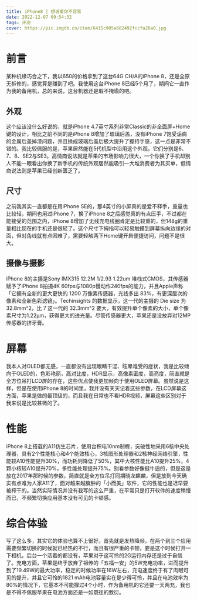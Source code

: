 ```yaml
---
title: iPhone8 | 想说爱你不容易
date: 2022-12-07 09:54:32
tags: 评测
cover: https://pic.imgdb.cn/item/6415c905a682492fccfa28a0.jpg
---
```

# 前言
某种机缘巧合之下，我以650的价格拿到了这台64G CH/A的iPhone 8，还是全原无拆修的，感觉算是赚到了吧。我使用这台iPhone 8已经5个月了，期间它一直作为我的备用机，总的来说，这台机器还是瑕不掩瑜的吧。
## 外观
这个应该没什么好说的，就是iPhone 4.7英寸系列非常Classic的非全面屏+Home键的设计，相比之前不同的是iPhone 8增加了玻璃后盖，没有iPhone 7饱受诟病的金属后盖掉漆问题，并且换成玻璃后盖后极大提升了握持手感，这一点是非常不错的。我比较佩服的是，苹果居然能在5代机型中沿用这个外观，它们分别是6、7、8、SE2与SE3。高情商说法就是苹果的市场影响力很大，一个你换了手机却别人不能一眼看出你换了新手机的传统外观居然能吸引一大堆消费者为其买单，低情商说法则是苹果已经创新匮乏了。
## 尺寸
之前我其实一直都是在用iPhone SE的，那4英寸的小屏真的是爱不释手，重量也比较轻，期间也用过iPhone 7，换了iPhone 8之后感觉真的有点压手，不过都在能接受的范围之内，iPhone 8增加了无线充电线圈肯定是比较重的，但148g的重量相比现在的手机还是很轻了。这个尺寸下拇指可以轻易触摸到屏幕纵向边缘的对面，但对角线就有点困难了，需要轻触两下Home键开启便捷访问，问题不是很大。
## 摄像与摄影
iPhone 8的主摄是Sony IMX315 12.2M 1/2.93 1.22um 堆栈式CMOS，其传感器赋予了iPhone 8拍摄4K 60fps与1080p慢动作240fps的能力，并且Apple声称「它拥有全新的更大更快的 1200 万像素传感器，光线多出 83%，有更深层次的像素和全新色彩滤镜」。Techinsights 的数据显示，这一代的主摄的 Die size 为 32.8mm^2，比 7 这一代的 32.3mm^2 要大，有效提升单个像素的大小，单个像素尺寸为1.22µm，获得更大的进光量。尽管传感器更大，苹果还是没放弃对12MP传感器的挤牙膏。
# 屏幕
我本人对OLED都无感，一直都没有出现眼睛干涩、眩晕难受的症状，我是比较倾向于OLED的，色彩艳丽，高对比度，HDR显示，高像素密度，高亮度，简直就是全方位吊打LCD屏的存在，这些优点使我更加倾向于使用OLED屏幕。虽然说是这样，但是在使用iPhone 8的时间里，我并没有天天记着这些参数，在LCD屏幕这方面，苹果是做的最顶级的，而且我在日常也不看HDR视频，屏幕这些区别对于我来说是比较甚微的了。
# 性能
iPhone 8上搭载的A11仿生芯片，使用台积电10nm制程，突破性地采用6核中央处理器，具有2个性能核心和4个能效核心，3核图形处理器和2核神经网络引擎，性能较A10性能提升30%，而功耗则降低了50%，其中大核性能比A10提升25%，4颗小核较A10提升70%，多性能处理提升75%。别看参数好像挺牛逼的，但是这是放在2017年那时候的参数，简直就是全方位吊打同期晓龙麒麟，但是放到今天确实有点难为人家A11了，面对越来越臃肿的「小而美」软件，它的性能也是迟早要被榨干的。当然实际情况并没有我写的这么严重，在平常只是打开软件的速度稍慢而已，不频繁切换应用基本没有可见的卡顿感。
# 综合体验
写了这么多，其实它的体验也算不上很好。首先就是发热降频，在两个到三个应用需要频繁切换的时候就已经热的不行，而且有很严重的卡顿，要是这个时候打开一下相机，后台一个活着的都没有，苹果对于这可怜的2G运行内存还是过于自信了。充电方面，苹果是终于放弃了祖传的「五福一安」的5W充电功率，进而提升到了19.49W的最大功率，稳定的时候功率在16W左右，充电速度终于有了肉眼可见的提升，并且它可怜的1821 mAh电池容量实在是少得可怜，并且在电池效率为80%的情况下，它基本不可能撑过4个小时，作为备用机的它还要一天两充，我也是不得不佩服苹果在电池方面还是一如既往的敷衍。